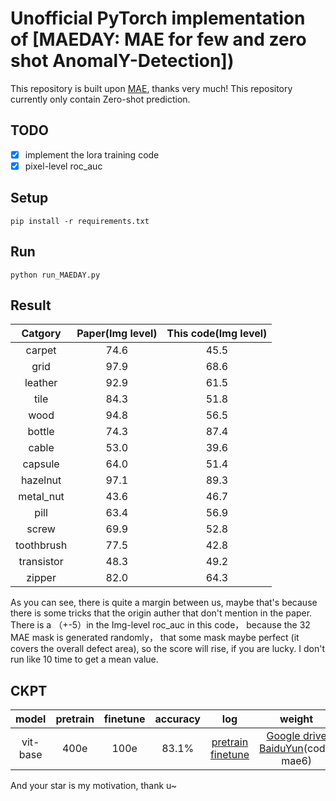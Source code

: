 # Unofficial PyTorch implementation of [MAEDAY: MAE for few and zero shot AnomalY-Detection])

This repository is built upon [MAE](https://github.com/pengzhiliang/MAE-pytorch), thanks very much!
This repository currently only contain Zero-shot prediction.

## TODO
- [x] implement the lora training code
- [x] pixel-level roc_auc

## Setup
```
pip install -r requirements.txt
```

## Run
```
python run_MAEDAY.py
```
## Result
|   Catgory  | Paper(Img level) | This code(Img level) | 
|:--------:|:--------:|:--------:|
|  carpet  |   74.6       |    45.5       |
|  grid    |    97.9        |   68.6      |
|  leather |    92.9      |    61.5      |
|  tile    |     84.3     |     51.8     |
|  wood    |     94.8     |   56.5       |
|  bottle  |  74.3        |    87.4      |
|  cable   |    53.0      |    39.6      |
|  capsule |   64.0       |    51.4     |
|  hazelnut|      97.1    |    89.3      |
| metal_nut|       43.6   |     46.7     |
|  pill    |     63.4       |   56.9      |
|  screw   |     69.9     |   52.8       |
| toothbrush|     77.5     |   42.8       |
|transistor|      48.3    |    49.2      |
|  zipper  |       82.0   |     64.3     |

As you can see, there is quite a margin between us, maybe that's because there is some tricks that the origin auther that don't mention in the paper. There is a （+-5）in the Img-level roc_auc in this code， because the 32 MAE mask is generated randomly， that some mask maybe perfect (it covers the overall defect area), so the score will rise, if you are lucky. I don't run like 10 time to get a mean value.


## CKPT
|   model  | pretrain | finetune | accuracy | log | weight |
|:--------:|:--------:|:--------:|:--------:| :--------:|:--------:|
| vit-base |   400e   |   100e   |   83.1%  | [pretrain](files/pretrain_base_0.75_400e.txt) [finetune](files/pretrain_base_0.75_400e_finetune_100e.txt)| [Google drive](https://drive.google.com/drive/folders/182F5SLwJnGVngkzguTelja4PztYLTXfa?usp=sharing) [BaiduYun](https://pan.baidu.com/s/1F0u9WeckZMbNk095gUxT1g)(code: mae6)|


And your star is my motivation, thank u~
